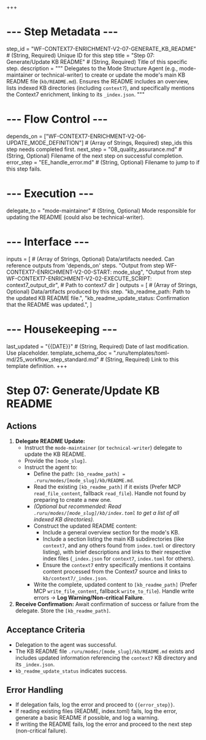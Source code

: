 +++
# --- Step Metadata ---
step_id = "WF-CONTEXT7-ENRICHMENT-V2-07-GENERATE_KB_README" # (String, Required) Unique ID for this step
title = "Step 07: Generate/Update KB README" # (String, Required) Title of this specific step.
description = """
Delegates to the Mode Structure Agent (e.g., mode-maintainer or technical-writer) to create or update the mode's main KB README file (`kb/README.md`). Ensures the README includes an overview, lists indexed KB directories (including `context7`), and specifically mentions the Context7 enrichment, linking to its `_index.json`.
"""

# --- Flow Control ---
depends_on = ["WF-CONTEXT7-ENRICHMENT-V2-06-UPDATE_MODE_DEFINITION"] # (Array of Strings, Required) step_ids this step needs completed first.
next_step = "08_quality_assurance.md" # (String, Optional) Filename of the next step on successful completion.
error_step = "EE_handle_error.md" # (String, Optional) Filename to jump to if this step fails.

# --- Execution ---
delegate_to = "mode-maintainer" # (String, Optional) Mode responsible for updating the README (could also be technical-writer).

# --- Interface ---
inputs = [ # (Array of Strings, Optional) Data/artifacts needed. Can reference outputs from 'depends_on' steps.
    "Output from step WF-CONTEXT7-ENRICHMENT-V2-00-START: mode_slug",
    "Output from step WF-CONTEXT7-ENRICHMENT-V2-02-EXECUTE_SCRIPT: context7_output_dir", # Path to context7 dir
]
outputs = [ # (Array of Strings, Optional) Data/artifacts produced by this step.
    "kb_readme_path: Path to the updated KB README file.",
    "kb_readme_update_status: Confirmation that the README was updated.",
]

# --- Housekeeping ---
last_updated = "{{DATE}}" # (String, Required) Date of last modification. Use placeholder.
template_schema_doc = ".ruru/templates/toml-md/25_workflow_step_standard.md" # (String, Required) Link to this template definition.
+++

# Step 07: Generate/Update KB README

## Actions

1.  **Delegate README Update:**
    *   Instruct the `mode-maintainer` (or `technical-writer`) delegate to update the KB README.
    *   Provide the `[mode_slug]`.
    *   Instruct the agent to:
        *   Define the path: `[kb_readme_path] = .ruru/modes/[mode_slug]/kb/README.md`.
        *   Read the existing `[kb_readme_path]` if it exists (Prefer MCP `read_file_content`, fallback `read_file`). Handle not found by preparing to create a new one.
        *   *(Optional but recommended: Read `.ruru/modes/[mode_slug]/kb/index.toml` to get a list of all indexed KB directories).*
        *   Construct the updated README content:
            *   Include a general overview section for the mode's KB.
            *   Include a section listing the main KB subdirectories (like `context7`, and any others found from `index.toml` or directory listing), with brief descriptions and links to their respective index files (`_index.json` for `context7`, `index.toml` for others).
            *   Ensure the `context7` entry specifically mentions it contains content processed from the Context7 source and links to `kb/context7/_index.json`.
        *   Write the complete, updated content to `[kb_readme_path]` (Prefer MCP `write_file_content`, fallback `write_to_file`). Handle write errors -> **Log Warning/Non-critical Failure**.
2.  **Receive Confirmation:** Await confirmation of success or failure from the delegate. Store the `[kb_readme_path]`.

## Acceptance Criteria

*   Delegation to the agent was successful.
*   The KB README file `.ruru/modes/[mode_slug]/kb/README.md` exists and includes updated information referencing the `context7` KB directory and its `_index.json`.
*   `kb_readme_update_status` indicates success.

## Error Handling

*   If delegation fails, log the error and proceed to `{{error_step}}`.
*   If reading existing files (README, index.toml) fails, log the error, generate a basic README if possible, and log a warning.
*   If writing the README fails, log the error and proceed to the next step (non-critical failure).
